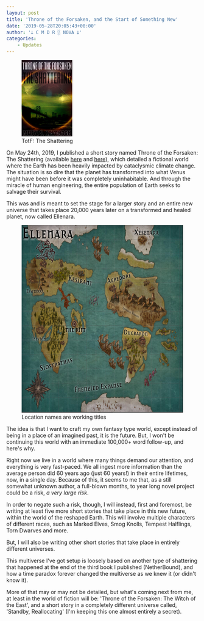 ```yaml
---
layout: post
title: 'Throne of the Forsaken, and the Start of Something New'
date: '2019-05-28T20:05:43+00:00'
author: '𐕣 C M D R ░ NOVA 𐕣'
categories:
    - Updates
---
```


<!-- wp:image {"id":57,"align":"left","width":133,"height":200} -->
<div class="wp-block-image"><figure class="alignleft is-resized"><img src="/img/posts/shatt/shatt-cover.png" alt="" class="wp-image-57" width="133" height="200" /><figcaption>TotF: The Shattering</figcaption></figure></div>
<!-- /wp:image -->

<!-- wp:paragraph -->
<p>On May 24th, 2019, I published a short story named Throne of the Forsaken: The Shattering (available <a rel="noreferrer noopener" aria-label="here (opens in a new tab)" href="https://www.smashwords.com/books/view/940801" target="_blank">here</a> and <a href="https://www.amazon.com/dp/B07SBRZ7V7" target="_blank" rel="noreferrer noopener" aria-label="here (opens in a new tab)">here</a>), which detailed a fictional world where the Earth has been heavily impacted by cataclysmic climate change. The situation is so dire that the planet has transformed into what Venus might have been before it was completely uninhabitable. And through the miracle of human engineering, the entire population of Earth seeks to salvage their survival.</p>
<!-- /wp:paragraph -->

<!-- wp:paragraph -->
<p>This was and is meant to set the stage for a larger story and an entire new universe that takes place 20,000 years later on a transformed and healed planet, now called Ellenara.</p>
<!-- /wp:paragraph -->

<!-- wp:image {"id":58,"align":"center","width":655,"height":491} -->
<div class="wp-block-image"><figure class="aligncenter is-resized"><img src="/img/posts/shatt/image.png" alt="" class="wp-image-58" width="655" height="491" /><figcaption>Location names are working titles</figcaption></figure></div>
<!-- /wp:image -->

<!-- wp:paragraph -->
<p>The idea is that I want to craft my own fantasy type world, except instead of being in a place of an imagined past, it is the future. But, I won't be continuing this world with an immediate 100,000+ word follow-up, and here's why.</p>
<!-- /wp:paragraph -->

<!-- wp:paragraph -->
<p>Right now we live in a world where many things demand our attention, and everything is very fast-paced. We all ingest more information than the average person did 60 years ago (just 60 years!) in their entire lifetimes, now, in a single day. Because of this, it seems to me that, as a still somewhat unknown author, a full-blown months, to year long novel project could be a risk, <em>a very large risk</em>.</p>
<!-- /wp:paragraph -->

<!-- wp:paragraph -->
<p>In order to negate such a risk, though, I will instead, first and foremost, be writing at least five more short stories that take place in this new future, within the world of the reshaped Earth. This will involve multiple characters of different races, such as Marked Elves, Smog Knolls, Tempest Halflings, Torn Dwarves and more.</p>
<!-- /wp:paragraph -->

<!-- wp:paragraph -->
<p>But, I will also be writing other short stories that take place in entirely different universes.</p>
<!-- /wp:paragraph -->

<!-- wp:paragraph -->
<p>This multiverse I've got setup is loosely based on another type of shattering that happened at the end of the third book I published (NetherBound), and how a time paradox forever changed the multiverse as we knew it (or didn't know it).</p>
<!-- /wp:paragraph -->

<!-- wp:paragraph -->
<p>More of that may or may not be detailed, but what's coming next from me, at least in the world of fiction will be: 'Throne of the Forsaken: The Witch of the East', and a short story in a completely different universe called, 'Standby, Reallocating' (I'm keeping this one almost entirely a secret).</p>
<!-- /wp:paragraph -->